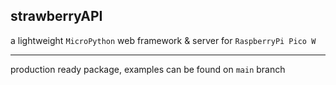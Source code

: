 ## strawberryAPI 

a lightweight `MicroPython` web framework & server for `RaspberryPi Pico W`

---

production ready package, examples can be found on `main` branch
